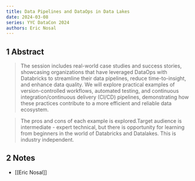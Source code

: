 ```yaml
---
title: Data Pipelines and DataOps in Data Lakes
date: 2024-03-08
series: YYC DataCon 2024
authors: Eric Nosal
---
```

## 1 Abstract
> The session includes real-world case studies and success stories, showcasing organizations that have leveraged DataOps with Databricks to streamline their data pipelines, reduce time-to-insight, and enhance data quality. We will explore practical examples of version-controlled workflows, automated testing, and continuous integration/continuous delivery (CI/CD) pipelines, demonstrating how these practices contribute to a more efficient and reliable data ecosystem.

> The pros and cons of each example is explored.Target audience is intermediate - expert technical, but there is opportunity for learning from beginners in the world of Databricks and Datalakes. This is industry independent.
## 2 Notes
- [[Eric Nosal]]